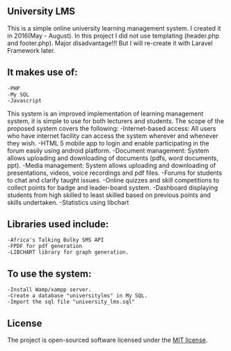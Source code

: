 ## University LMS

This is a simple online university learning management system. I created it in 2016(May - August).
In this project I did not use templating (header.php and footer.php). Major disadvantage!!! But I will re-create it with Laravel Framework later.

## It makes use of:
	-PHP
	-My SQL
	-Javascript

This system is an improved implementation of learning management system, it is simple to use for both lecturers and students. The scope of the proposed system covers the following:
	-Internet-based access: All  users  who  have  internet  facility  can  access  the  system  wherever  and whenever they wish.
	-HTML 5 mobile app to login and enable participating in the forum easily using android platform.
	-Document management: System allows uploading and downloading of documents (pdfs, word documents, ppt).
	-Media management: System allows uploading and downloading of presentations, videos, voice recordings and pdf files.
	-Forums for students to chat and clarify taught issues.
	-Online quizzes and skill competitions to collect points for badge and leader-board system.
	-Dashboard displaying students from high skilled to least skilled based on previous points and skills undertaken.
	-Statistics using libchart

## Libraries used include:
	-Africa's Talking Bulky SMS API
	-FPDF for pdf generation
	-LIBCHART library for graph generation.
	
## To use the system:
	-Install Wamp/xampp server.
	-Create a database "universitylms" in My SQL.
	-Import the sql file "university_lms.sql"

## License
The project is open-sourced software licensed under the [MIT license](http://opensource.org/licenses/MIT).